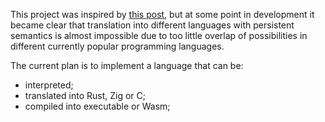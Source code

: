 This project was inspired by [this post](https://www.reddit.com/r/ProgrammingLanguages/comments/1c5uh56/is_there_a_programming_language_for_functions/),
but at some point in development it became clear that translation into different languages with persistent semantics is almost impossible due to too little overlap of possibilities in different currently popular programming languages.

The current plan is to implement a language that can be:
* interpreted;
* translated into Rust, Zig or C;
* compiled into executable or Wasm;
